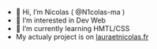 - 👋 Hi, I’m Nicolas ( @N1colas-ma )
- 👀 I’m interested in Dev Web
- 🌱 I’m currently learning HMTL/CSS
- My actualy project is on <a href= http://www.lauraetnicolas.fr> lauraetnicolas.fr </a>

<!---
N1colas-ma/N1colas-ma is a ✨ special ✨ repository because its `README.md` (this file) appears on your GitHub profile.
You can click the Preview link to take a look at your changes.
--->
